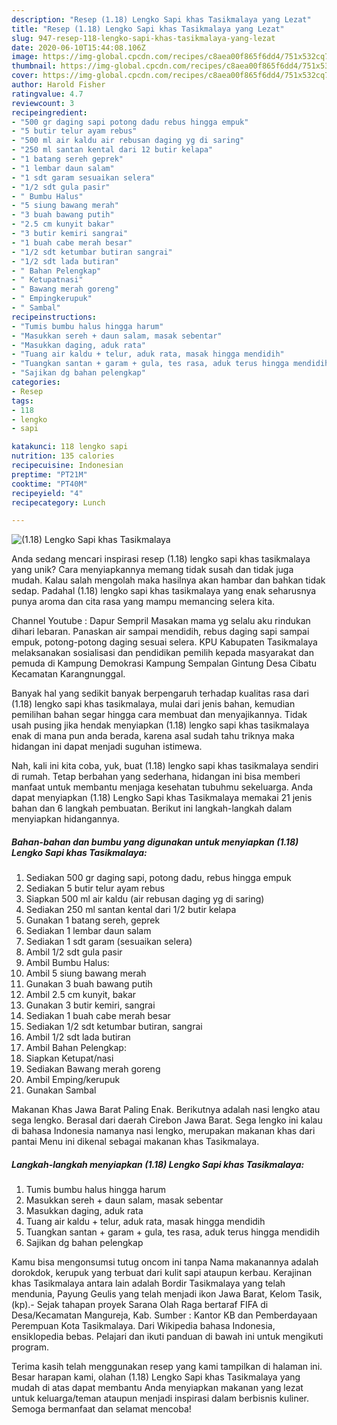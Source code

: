 ```yaml
---
description: "Resep (1.18) Lengko Sapi khas Tasikmalaya yang Lezat"
title: "Resep (1.18) Lengko Sapi khas Tasikmalaya yang Lezat"
slug: 947-resep-118-lengko-sapi-khas-tasikmalaya-yang-lezat
date: 2020-06-10T15:44:08.106Z
image: https://img-global.cpcdn.com/recipes/c8aea00f865f6dd4/751x532cq70/118-lengko-sapi-khas-tasikmalaya-foto-resep-utama.jpg
thumbnail: https://img-global.cpcdn.com/recipes/c8aea00f865f6dd4/751x532cq70/118-lengko-sapi-khas-tasikmalaya-foto-resep-utama.jpg
cover: https://img-global.cpcdn.com/recipes/c8aea00f865f6dd4/751x532cq70/118-lengko-sapi-khas-tasikmalaya-foto-resep-utama.jpg
author: Harold Fisher
ratingvalue: 4.7
reviewcount: 3
recipeingredient:
- "500 gr daging sapi potong dadu rebus hingga empuk"
- "5 butir telur ayam rebus"
- "500 ml air kaldu air rebusan daging yg di saring"
- "250 ml santan kental dari 12 butir kelapa"
- "1 batang sereh geprek"
- "1 lembar daun salam"
- "1 sdt garam sesuaikan selera"
- "1/2 sdt gula pasir"
- " Bumbu Halus"
- "5 siung bawang merah"
- "3 buah bawang putih"
- "2.5 cm kunyit bakar"
- "3 butir kemiri sangrai"
- "1 buah cabe merah besar"
- "1/2 sdt ketumbar butiran sangrai"
- "1/2 sdt lada butiran"
- " Bahan Pelengkap"
- " Ketupatnasi"
- " Bawang merah goreng"
- " Empingkerupuk"
- " Sambal"
recipeinstructions:
- "Tumis bumbu halus hingga harum"
- "Masukkan sereh + daun salam, masak sebentar"
- "Masukkan daging, aduk rata"
- "Tuang air kaldu + telur, aduk rata, masak hingga mendidih"
- "Tuangkan santan + garam + gula, tes rasa, aduk terus hingga mendidih"
- "Sajikan dg bahan pelengkap"
categories:
- Resep
tags:
- 118
- lengko
- sapi

katakunci: 118 lengko sapi 
nutrition: 135 calories
recipecuisine: Indonesian
preptime: "PT21M"
cooktime: "PT40M"
recipeyield: "4"
recipecategory: Lunch

---
```



![(1.18) Lengko Sapi khas Tasikmalaya](https://img-global.cpcdn.com/recipes/c8aea00f865f6dd4/751x532cq70/118-lengko-sapi-khas-tasikmalaya-foto-resep-utama.jpg)

Anda sedang mencari inspirasi resep (1.18) lengko sapi khas tasikmalaya yang unik? Cara menyiapkannya memang tidak susah dan tidak juga mudah. Kalau salah mengolah maka hasilnya akan hambar dan bahkan tidak sedap. Padahal (1.18) lengko sapi khas tasikmalaya yang enak seharusnya punya aroma dan cita rasa yang mampu memancing selera kita.

Channel Youtube : Dapur Sempril Masakan mama yg selalu aku rindukan dihari lebaran. Panaskan air sampai mendidih, rebus daging sapi sampai empuk, potong-potong daging sesuai selera. KPU Kabupaten Tasikmalaya melaksanakan sosialisasi dan pendidikan pemilih kepada masyarakat dan pemuda di Kampung Demokrasi Kampung Sempalan Gintung Desa Cibatu Kecamatan Karangnunggal.

Banyak hal yang sedikit banyak berpengaruh terhadap kualitas rasa dari (1.18) lengko sapi khas tasikmalaya, mulai dari jenis bahan, kemudian pemilihan bahan segar hingga cara membuat dan menyajikannya. Tidak usah pusing jika hendak menyiapkan (1.18) lengko sapi khas tasikmalaya enak di mana pun anda berada, karena asal sudah tahu triknya maka hidangan ini dapat menjadi suguhan istimewa.


Nah, kali ini kita coba, yuk, buat (1.18) lengko sapi khas tasikmalaya sendiri di rumah. Tetap berbahan yang sederhana, hidangan ini bisa memberi manfaat untuk membantu menjaga kesehatan tubuhmu sekeluarga. Anda dapat menyiapkan (1.18) Lengko Sapi khas Tasikmalaya memakai 21 jenis bahan dan 6 langkah pembuatan. Berikut ini langkah-langkah dalam menyiapkan hidangannya.

<!--inarticleads1-->

##### Bahan-bahan dan bumbu yang digunakan untuk menyiapkan (1.18) Lengko Sapi khas Tasikmalaya:

1. Sediakan 500 gr daging sapi, potong dadu, rebus hingga empuk
1. Sediakan 5 butir telur ayam rebus
1. Siapkan 500 ml air kaldu (air rebusan daging yg di saring)
1. Sediakan 250 ml santan kental dari 1/2 butir kelapa
1. Gunakan 1 batang sereh, geprek
1. Sediakan 1 lembar daun salam
1. Sediakan 1 sdt garam (sesuaikan selera)
1. Ambil 1/2 sdt gula pasir
1. Ambil  Bumbu Halus:
1. Ambil 5 siung bawang merah
1. Gunakan 3 buah bawang putih
1. Ambil 2.5 cm kunyit, bakar
1. Gunakan 3 butir kemiri, sangrai
1. Sediakan 1 buah cabe merah besar
1. Sediakan 1/2 sdt ketumbar butiran, sangrai
1. Ambil 1/2 sdt lada butiran
1. Ambil  Bahan Pelengkap:
1. Siapkan  Ketupat/nasi
1. Sediakan  Bawang merah goreng
1. Ambil  Emping/kerupuk
1. Gunakan  Sambal


Makanan Khas Jawa Barat Paling Enak. Berikutnya adalah nasi lengko atau sega lengko. Berasal dari daerah Cirebon Jawa Barat. Sega lengko ini kalau di bahasa Indonesia namanya nasi lengko, merupakan makanan khas dari pantai Menu ini dikenal sebagai makanan khas Tasikmalaya. 

<!--inarticleads2-->

##### Langkah-langkah menyiapkan (1.18) Lengko Sapi khas Tasikmalaya:

1. Tumis bumbu halus hingga harum
1. Masukkan sereh + daun salam, masak sebentar
1. Masukkan daging, aduk rata
1. Tuang air kaldu + telur, aduk rata, masak hingga mendidih
1. Tuangkan santan + garam + gula, tes rasa, aduk terus hingga mendidih
1. Sajikan dg bahan pelengkap


Kamu bisa mengonsumsi tutug oncom ini tanpa Nama makanannya adalah dorokdok, kerupuk yang terbuat dari kulit sapi ataupun kerbau. Kerajinan khas Tasikmalaya antara lain adalah Bordir Tasikmalaya yang telah mendunia, Payung Geulis yang telah menjadi ikon Jawa Barat, Kelom Tasik, (kp).- Sejak tahapan proyek Sarana Olah Raga bertaraf FIFA di Desa/Kecamatan Mangureja, Kab. Sumber : Kantor KB dan Pemberdayaan Perempuan Kota Tasikmalaya. Dari Wikipedia bahasa Indonesia, ensiklopedia bebas. Pelajari dan ikuti panduan di bawah ini untuk mengikuti program. 

Terima kasih telah menggunakan resep yang kami tampilkan di halaman ini. Besar harapan kami, olahan (1.18) Lengko Sapi khas Tasikmalaya yang mudah di atas dapat membantu Anda menyiapkan makanan yang lezat untuk keluarga/teman ataupun menjadi inspirasi dalam berbisnis kuliner. Semoga bermanfaat dan selamat mencoba!
